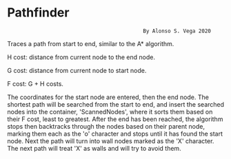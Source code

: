 # Pathfinder
                                                By Alonso S. Vega 2020
                                                
Traces a path from start to end, similar to the A* algorithm.

  H cost: distance from current node to the end node.
  
  G cost: distance from current node to start node.
  
  F cost: G + H costs.

The coordinates for the start node are entered, then the end node. The shortest path will be searched from the start to end, and insert the searched nodes into the container, 'ScannedNodes', where it sorts them based on their F cost, least to greatest. After the end has been reached, the algorithm stops then backtracks through the nodes based on their parent node, marking them each as the 'o' character and stops until it has found the start node.
Next the path will turn into wall nodes marked as the 'X' character. The next path will treat 'X' as walls and will try to avoid them.
